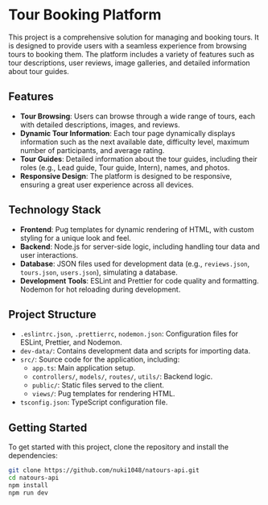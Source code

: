 # Tour Booking Platform

This project is a comprehensive solution for managing and booking tours. It is designed to provide users with a seamless experience from browsing tours to booking them. The platform includes a variety of features such as tour descriptions, user reviews, image galleries, and detailed information about tour guides.

## Features

- **Tour Browsing**: Users can browse through a wide range of tours, each with detailed descriptions, images, and reviews.
- **Dynamic Tour Information**: Each tour page dynamically displays information such as the next available date, difficulty level, maximum number of participants, and average rating.
- **Tour Guides**: Detailed information about the tour guides, including their roles (e.g., Lead guide, Tour guide, Intern), names, and photos.
- **Responsive Design**: The platform is designed to be responsive, ensuring a great user experience across all devices.

## Technology Stack

- **Frontend**: Pug templates for dynamic rendering of HTML, with custom styling for a unique look and feel.
- **Backend**: Node.js for server-side logic, including handling tour data and user interactions.
- **Database**: JSON files used for development data (e.g., `reviews.json`, `tours.json`, `users.json`), simulating a database.
- **Development Tools**: ESLint and Prettier for code quality and formatting. Nodemon for hot reloading during development.

## Project Structure

- `.eslintrc.json`, `.prettierrc`, `nodemon.json`: Configuration files for ESLint, Prettier, and Nodemon.
- `dev-data/`: Contains development data and scripts for importing data.
- `src/`: Source code for the application, including:
  - `app.ts`: Main application setup.
  - `controllers/`, `models/`, `routes/`, `utils/`: Backend logic.
  - `public/`: Static files served to the client.
  - `views/`: Pug templates for rendering HTML.
- `tsconfig.json`: TypeScript configuration file.

## Getting Started

To get started with this project, clone the repository and install the dependencies:

```sh
git clone https://github.com/nuki1048/natours-api.git
cd natours-api
npm install
npm run dev
```